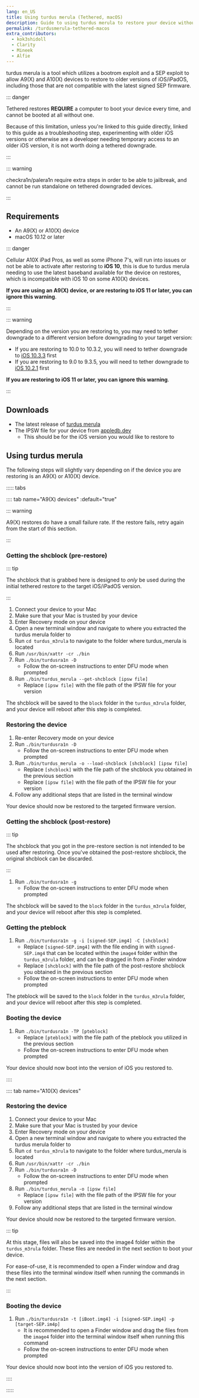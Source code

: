 ```yaml
---
lang: en_US
title: Using turdus merula (Tethered, macOS)
description: Guide to using turdus merula to restore your device without having shsh blobs
permalink: /turdusmerula-tethered-macos
extra_contributors:
  - kok3shidoll
  - Clarity
  - Mineek
  - Alfie
---
```


turdus merula is a tool which utilizes a bootrom exploit and a SEP exploit to allow A9(X) and A10(X) devices to restore to older versions of iOS/iPadOS, including those that are not compatible with the latest signed SEP firmware.

::: danger

Tethered restores **REQUIRE** a computer to boot your device every time, and cannot be booted at all without one.

Because of this limitation, unless you're linked to this guide directly, linked to this guide as a troubleshooting step, experimenting with older iOS versions or otherwise are a developer needing temporary access to an older iOS version, it is not worth doing a tethered downgrade.

:::

::: warning

checkra1n/palera1n require extra steps in order to be able to jailbreak, and cannot be run standalone on tethered downgraded devices.

:::

## Requirements

- An A9(X) or A10(X) device
- macOS 10.12 or later

::: danger

Cellular A10X iPad Pros, as well as some iPhone 7's, will run into issues or not be able to activate after restoring to **iOS 10**, this is due to turdus merula needing to use the latest baseband available for the device on restores, which is incompatible with iOS 10 on some A10(X) devices.

**If you are using an A9(X) device, or are restoring to iOS 11 or later, you can ignore this warning**.

:::

::: warning

Depending on the version you are restoring to, you may need to tether downgrade to a different version before downgrading to your target version:
  - If you are restoring to 10.0 to 10.3.2, you will need to tether downgrade to [iOS 10.3.3](https://appledb.dev/firmware/iOS/14G60.html) first
  - If you are restoring to 9.0 to 9.3.5, you will need to tether downgrade to [iOS 10.2.1](https://appledb.dev/firmware/iOS/14D27.html) first

**If you are restoring to iOS 11 or later, you can ignore this warning**.

:::

## Downloads

- The latest release of [turdus merula](https://sep.lol)
- The IPSW file for your device from [appledb.dev](https://appledb.dev)
  - This should be for the iOS version you would like to restore to

## Using turdus merula

The following steps will slightly vary depending on if the device you are restoring is an A9(X) or A10(X) device.

::::: tabs

:::: tab name="A9(X) devices" :default="true"

::: warning

A9(X) restores do have a small failure rate. If the restore fails, retry again from the start of this section.

:::

### Getting the shcblock (pre-restore)

::: tip

The shcblock that is grabbed here is designed to *only* be used during the initial tethered restore to the target iOS/iPadOS version.

:::

1. Connect your device to your Mac
1. Make sure that your Mac is trusted by your device
1. Enter Recovery mode on your device
1. Open a new terminal window and navigate to where you extracted the turdus merula folder to
1. Run `cd turdus_m3rula` to navigate to the folder where turdus_merula is located
1. Run `/usr/bin/xattr -cr ./bin`
1. Run `./bin/turdusra1n -D`
    - Follow the on-screen instructions to enter DFU mode when prompted
1. Run `./bin/turdus_merula --get-shcblock [ipsw file]`
    - Replace `[ipsw file]` with the file path of the IPSW file for your version

The shcblock will be saved to the `block` folder in the `turdus_m3rula` folder, and your device will reboot after this step is completed.

### Restoring the device

1. Re-enter Recovery mode on your device
1. Run `./bin/turdusra1n -D`
    - Follow the on-screen instructions to enter DFU mode when prompted
1. Run `./bin/turdus_merula -o --load-shcblock [shcblock] [ipsw file]`
    - Replace `[shcblock]` with the file path of the shcblock you obtained in the previous section
    - Replace `[ipsw file]` with the file path of the IPSW file for your version
1. Follow any additional steps that are listed in the terminal window

Your device should now be restored to the targeted firmware version.

### Getting the shcblock (post-restore)

::: tip

The shcblock that you got in the pre-restore section is not intended to be used after restoring. Once you've obtained the post-restore shcblock, the original shcblock can be discarded.

:::

1. Run `./bin/turdusra1n -g`
    - Follow the on-screen instructions to enter DFU mode when prompted

The shcblock will be saved to the `block` folder in the `turdus_m3rula` folder, and your device will reboot after this step is completed.

### Getting the pteblock

1. Run `./bin/turdusra1n -g -i [signed-SEP.img4] -C [shcblock]`
    - Replace `[signed-SEP.img4]` with the file ending in with `signed-SEP.img4` that can be located within the `image4` folder within the `turdus_m3rula` folder, and can be dragged in from a Finder window
    - Replace `[shcblock]` with the file path of the post-restore shcblock you obtained in the previous section
    - Follow the on-screen instructions to enter DFU mode when prompted

The pteblock will be saved to the `block` folder in the `turdus_m3rula` folder, and your device will reboot after this step is completed.

### Booting the device

1. Run `./bin/turdusra1n -TP [pteblock]`
    - Replace `[pteblock]` with the file path of the pteblock you utilized in the previous section
    - Follow the on-screen instructions to enter DFU mode when prompted

Your device should now boot into the version of iOS you restored to.

::::

:::: tab name="A10(X) devices"

### Restoring the device

1. Connect your device to your Mac
1. Make sure that your Mac is trusted by your device
1. Enter Recovery mode on your device
1. Open a new terminal window and navigate to where you extracted the turdus merula folder to
1. Run `cd turdus_m3rula` to navigate to the folder where turdus_merula is located
1. Run `/usr/bin/xattr -cr ./bin`
1. Run `./bin/turdusra1n -D`
    - Follow the on-screen instructions to enter DFU mode when prompted
1. Run `./bin/turdus_merula -o [ipsw file]`
    - Replace `[ipsw file]` with the file path of the IPSW file for your version
1. Follow any additional steps that are listed in the terminal window

Your device should now be restored to the targeted firmware version.

::: tip

At this stage, files will also be saved into the image4 folder within the `turdus_m3rula` folder. These files are needed in the next section to boot your device.

For ease-of-use, it is recommended to open a Finder window and drag these files into the terminal window itself when running the commands in the next section.

:::

### Booting the device

1. Run `./bin/turdusra1n -t [iBoot.img4] -i [signed-SEP.img4] -p [target-SEP.im4p]`
    - It is recommended to open a Finder window and drag the files from the `image4` folder into the terminal window itself when running this command
    - Follow the on-screen instructions to enter DFU mode when prompted

Your device should now boot into the version of iOS you restored to.

::::

:::::
